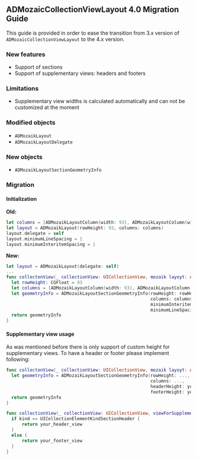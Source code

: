 ## ADMozaicCollectionViewLayout 4.0 Migration Guide

This guide is provided in order to ease the transition from 3.x version of `ADMozaicCollectionViewLayout` to the 4.x version.

### New features

* Support of sections
* Support of supplementary views: headers and footers

### Limitations

* Supplementary view widths is calculated automatically and can not be customized at the moment

### Modified objects

* `ADMozaikLayout`
* `ADMozaikLayoutDelegate`

### New objects

* `ADMozaikLayoutSectionGeometryInfo`

### Migration

#### Initialization

__Old:__
```swift
let columns = [ADMozaikLayoutColumn(width: 93), ADMozaikLayoutColumn(width: 93), ADMozaikLayoutColumn(width: 93), ADMozaikLayoutColumn(width: 93)]
let layout = ADMozaikLayout(rowHeight: 93, columns: columns)
layout.delegate = self
layout.minimumLineSpacing = 1
layout.minimumInteritemSpacing = 1
```

__New:__
```swift
let layout = ADMozaikLayout(delegate: self)
...
func collectonView(_ collectionView: UICollectionView, mozaik layoyt: ADMozaikLayout, geometryInfoFor section: ADMozaikLayoutSection) -> ADMozaikLayoutSectionGeometryInfo {
  let rowHeight: CGFloat = 93
  let columns = [ADMozaikLayoutColumn(width: 93), ADMozaikLayoutColumn(width: 93), ADMozaikLayoutColumn(width: 93), ADMozaikLayoutColumn(width: 93)]
  let geometryInfo = ADMozaikLayoutSectionGeometryInfo(rowHeight: rowHeight,
                                                       columns: columns,
                                                       minimumInteritemSpacing: 1,
                                                       minimumLineSpacing: 1)
  return geometryInfo
}
```

#### Supplementary view usage

As was mentioned before there is only support of custom height for supplementary views.
To have a header or footer please implement following:
```swift
func collectonView(_ collectionView: UICollectionView, mozaik layoyt: ADMozaikLayout, geometryInfoFor section: ADMozaikLayoutSection) -> ADMozaikLayoutSectionGeometryInfo {
  let geometryInfo = ADMozaikLayoutSectionGeometryInfo(rowHeight: ...,
                                                       columns: ...,
                                                       headerHeight: your_header_height_here
                                                       footerHeight: your_footer_height_here)
  return geometryInfo
}

func collectionView(_ collectionView: UICollectionView, viewForSupplementaryElementOfKind kind: String, at indexPath: IndexPath) -> UICollectionReusableView {
  if kind == UICollectionElementKindSectionHeader {
      return your_header_view
  }
  else {
      return your_footer_view
  }
}
```
